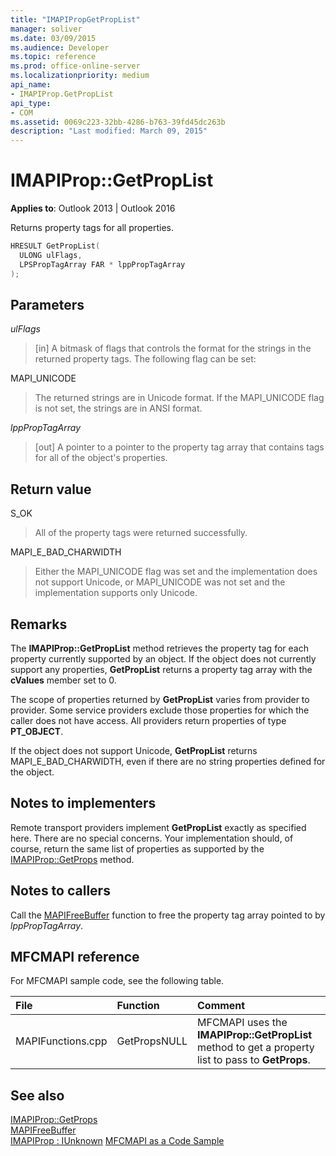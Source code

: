 ```yaml
---
title: "IMAPIPropGetPropList" 
manager: soliver
ms.date: 03/09/2015
ms.audience: Developer
ms.topic: reference
ms.prod: office-online-server
ms.localizationpriority: medium
api_name:
- IMAPIProp.GetPropList
api_type:
- COM
ms.assetid: 0069c223-32bb-4286-b763-39fd45dc263b
description: "Last modified: March 09, 2015"
---
```


# IMAPIProp::GetPropList

**Applies to**: Outlook 2013 | Outlook 2016
  
Returns property tags for all properties.
  
```cpp
HRESULT GetPropList(
  ULONG ulFlags,
  LPSPropTagArray FAR * lppPropTagArray
);
```

## Parameters

 _ulFlags_
  
> [in] A bitmask of flags that controls the format for the strings in the returned property tags. The following flag can be set:

MAPI_UNICODE
  
> The returned strings are in Unicode format. If the MAPI_UNICODE flag is not set, the strings are in ANSI format.

 _lppPropTagArray_
  
> [out] A pointer to a pointer to the property tag array that contains tags for all of the object's properties.

## Return value

S_OK
  
> All of the property tags were returned successfully.

MAPI_E_BAD_CHARWIDTH
  
> Either the MAPI_UNICODE flag was set and the implementation does not support Unicode, or MAPI_UNICODE was not set and the implementation supports only Unicode.

## Remarks

The **IMAPIProp::GetPropList** method retrieves the property tag for each property currently supported by an object. If the object does not currently support any properties, **GetPropList** returns a property tag array with the **cValues** member set to 0.
  
The scope of properties returned by **GetPropList** varies from provider to provider. Some service providers exclude those properties for which the caller does not have access. All providers return properties of type **PT_OBJECT**.
  
If the object does not support Unicode, **GetPropList** returns MAPI_E_BAD_CHARWIDTH, even if there are no string properties defined for the object.
  
## Notes to implementers

Remote transport providers implement **GetPropList** exactly as specified here. There are no special concerns. Your implementation should, of course, return the same list of properties as supported by the [IMAPIProp::GetProps](imapiprop-getprops.md) method.
  
## Notes to callers

Call the [MAPIFreeBuffer](mapifreebuffer.md) function to free the property tag array pointed to by _lppPropTagArray_.
  
## MFCMAPI reference

For MFCMAPI sample code, see the following table.
  
|**File**|**Function**|**Comment**|
|:-----|:-----|:-----|
|MAPIFunctions.cpp  <br/> |GetPropsNULL  <br/> |MFCMAPI uses the **IMAPIProp::GetPropList** method to get a property list to pass to **GetProps**. |

## See also

[IMAPIProp::GetProps](imapiprop-getprops.md)  
[MAPIFreeBuffer](mapifreebuffer.md)  
[IMAPIProp : IUnknown](imapipropiunknown.md)
[MFCMAPI as a Code Sample](mfcmapi-as-a-code-sample.md)
